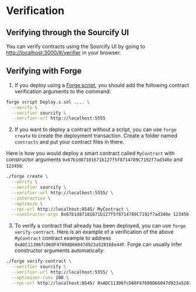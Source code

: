 # Verification

## Verifying through the Sourcify UI

You can verify contracts using the Sourcify UI by going to <http://localhost:3000/#/verifier> in your browser.

## Verifying with Forge

1. If you deploy using a [Forge script](https://book.getfoundry.sh/reference/forge/forge-script), you should add the following contract verification arguments to the command:

```sh
forge script Deploy.s.sol .... \
  --verify \
  --verifier sourcify \
  --verifier-url http://localhost:5555
```

2. If you want to deploy a contract without a script, you can use `forge create` to create the deployment transaction. Create a folder named `contracts` and put your contract files in there.

Here is how you would deploy a smart contract called `MyContract` with constructor arguments `0x67b1d87101671b127f5f8714789C7192f7ad340e` and `123456`:

```sh
./forge create \
  --verify \
  --verifier sourcify \
  --verifier-url http://localhost:5555/ \
  --interactive \
  --optimize \
  --rpc-url http://localhost:8545/ MyContract \
  --constructor-args 0x67b1d87101671b127f5f8714789C7192f7ad340e 123456
```

3. To verify a contract that already has been deployed, you can use `forge verify-contract`. Here is an example of a verification of the above `MyContract` contract example to address `0xADC11306fcD68F47698D66047d923a52816Ee44F`. Forge can usually infer constructor arguments automatically:

```sh
./forge verify-contract \
  --verifier sourcify \
  --verifier-url http://localhost:5555/ \
  --optimizer-runs 200 \
  --rpc-url http://localhost:8545/ 0xADC11306fcD68F47698D66047d923a52816Ee44F MyContract
```
